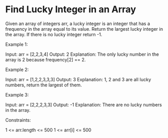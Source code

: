 # Find Lucky Integer in an Array

Given an array of integers arr, a lucky integer is an integer that has a frequency in the array equal to its value.
Return the largest lucky integer in the array. If there is no lucky integer return -1.

Example 1:

Input: arr = [2,2,3,4]
Output: 2
Explanation: The only lucky number in the array is 2 because frequency[2] == 2.

Example 2:

Input: arr = [1,2,2,3,3,3]
Output: 3
Explanation: 1, 2 and 3 are all lucky numbers, return the largest of them.

Example 3:

Input: arr = [2,2,2,3,3]
Output: -1
Explanation: There are no lucky numbers in the array.

Constraints:

1 <= arr.length <= 500
1 <= arr[i] <= 500
